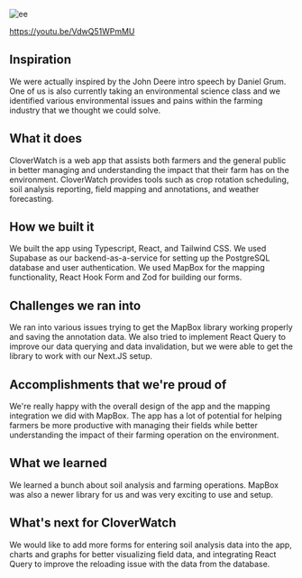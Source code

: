 ![ee](https://user-images.githubusercontent.com/65863230/232316461-23764784-bd4e-45d4-bc9e-ef12d32098a3.png)

https://youtu.be/VdwQ51WPmMU

## Inspiration
We were actually inspired by the John Deere intro speech by Daniel Grum. One of us is also currently taking an environmental science class and we identified various environmental issues and pains within the farming industry that we thought we could solve. 

## What it does
CloverWatch is a web app that assists both farmers and the general public in better managing and understanding the impact that their farm has on the environment. CloverWatch provides tools such as crop rotation scheduling, soil analysis reporting, field mapping and annotations, and weather forecasting. 

## How we built it
We built the app using Typescript, React, and Tailwind CSS. We used Supabase as our backend-as-a-service for setting up the PostgreSQL database and user authentication. We used MapBox for the mapping functionality, React Hook Form and Zod for building our forms. 

## Challenges we ran into
We ran into various issues trying to get the MapBox library working properly and saving the annotation data. We also tried to implement React Query to improve our data querying and data invalidation, but we were able to get the library to work with our Next.JS setup.

## Accomplishments that we're proud of
We're really happy with the overall design of the app and the mapping integration we did with MapBox. The app has a lot of potential for helping farmers be more productive with managing their fields while better understanding the impact of their farming operation on the environment. 

## What we learned
We learned a bunch about soil analysis and farming operations. MapBox was also a newer library for us and was very exciting to use and setup. 

## What's next for CloverWatch
We would like to add more forms for entering soil analysis data into the app, charts and graphs for better visualizing field data, and integrating React Query to improve the reloading issue with the data from the database.
